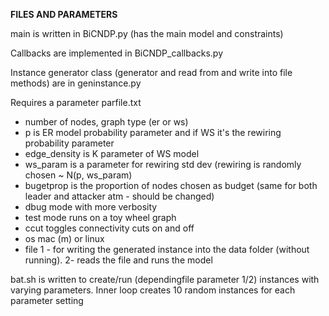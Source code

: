 **FILES AND PARAMETERS**
<p>main is written in BiCNDP.py (has the main model and constraints)</p>
<p>Callbacks are implemented in BiCNDP_callbacks.py</p>
<p>Instance generator class (generator and read from and write into file methods) are in geninstance.py</p>
<p>Requires a parameter parfile.txt </p>
<ul>
  <li>number of nodes, graph type (er or ws)</li>
  <li>p is ER model probability parameter and if WS it's the rewiring probability parameter </li>
  <li>edge_density is K parameter of WS model</li>
  <li>ws_param is a parameter for rewiring std dev (rewiring is randomly chosen ~ N(p, ws_param)</li>
  <li>bugetprop is the proportion of nodes chosen as budget (same for both leader and attacker atm - should be changed)</li>
  <li>dbug mode with more verbosity</li>
  <li>test mode runs on a toy wheel graph</li>
  <li>ccut toggles connectivity cuts on and off</li>
  <li>os mac (m) or linux</li>
  <li>file 1 - for writing the generated instance into the data folder (without running). 2- reads the file and runs the model</li>
</ul>
<p>bat.sh is written to create/run (dependingfile parameter 1/2) instances with varying parameters. Inner loop creates 10 random instances for each parameter setting</p>
